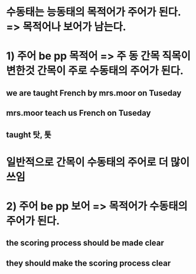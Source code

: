 # 수동태는 능동태의 목적어가 주어가 된다. => 목적어나 보어가 남는다.

# 1) 주어 be pp 목적어 => 주 동 간목 직목이 변한것 간목이 주로 수동태의 주어가 된다.
## we are taught French by mrs.moor on Tuseday
## mrs.moor teach us French on Tuseday
## taught 탓, 톳
# 일반적으로 간목이 수동태의 주어로 더 많이 쓰임

# 2) 주어 be pp 보어 => 목적어가 수동태의 주어가 된다.

## the scoring process should be made clear 
## they should make the scoring process clear
